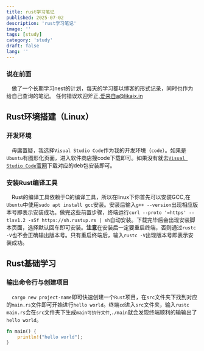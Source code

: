 ```yaml
---
title: rust学习笔记
published: 2025-07-02
description: 'rust学习笔记'
image: ''
tags: [study]
category: 'study'
draft: false 
lang: ''
---
```

### 说在前面
&ensp;&ensp;做了一个长期学习nest的计划，每天的学习都以博客的形式记录，同时也作为给自己查询的笔记。
任何错误欢迎斧正,爱来自a@likaix.in
## Rust环境搭建（Linux）
### 开发环境
&ensp;&ensp;毋庸置疑，我选择`Visual Studio Code`作为我的开发环境（`code`）。如果是`Ubuntu`有图形化页面，进入软件商店搜code下载即可。如果没有就去[`Visual Studio Code`官网](https://code.visualstudio.com/)下载对应的deb包安装即可。

### 安装Rust编译工具
&ensp;&ensp;Rust的编译工具依赖于C的编译工具，所以在linux下你首先可以安装GCC,在`Ubuntu`中使用`sudo apt install gcc`安装。安装后输入`g++ --version`出现相应版本号即表示安装成功。做完这些前置步骤，终端运行`curl --proto '=https' --tlsv1.2 -sSf https://sh.rustup.rs | sh`自动安装。下载完毕后会出现安装脚本页面，选择默认回车即可安装。**注意**在安装后一定要重启终端，否则通过`rustc -V`也不会正确输出版本号。只有重启终端后，输入`rustc -V`出现版本号即表示安装成功。


## Rust基础学习
### 输出命令行与创建项目
&ensp;&ensp;`cargo new project-name`即可快速创建一个`Rust`项目，在`src`文件夹下找到对应的`main.rs`文件即可开始进行`hello world`。终端`cd`进入`src`文件夹，输入`rustc main.rs`会在`src`文件夹下生成`main可执行文件`,`./main`就会发现终端顺利的输输出了`hello world`。

```rust
fn main() { 
    println!("hello world"); 
}
```

